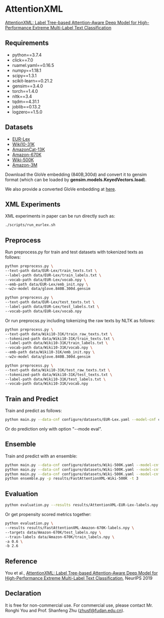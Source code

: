 # AttentionXML
[AttentionXML: Label Tree-based Attention-Aware Deep Model for High-Performance Extreme Multi-Label Text Classification](https://arxiv.org/abs/1811.01727)

## Requirements

* python==3.7.4
* click==7.0
* ruamel.yaml==0.16.5
* numpy==1.18.1
* scipy==1.3.1
* scikit-learn==0.21.2
* gensim==3.4.0
* torch==1.4.0
* nltk==3.4
* tqdm==4.31.1
* joblib==0.13.2
* logzero==1.5.0

## Datasets

* [EUR-Lex](https://drive.google.com/open?id=1iPGbr5-z2LogtMFG1rwwekV_aTubvAb2)
* [Wiki10-31K](https://drive.google.com/open?id=1Tv4MHQzDWTUC9hRFihRhG8_jt1h0VhnR)
* [AmazonCat-13K](https://drive.google.com/open?id=1VwHAbri6y6oh8lkpZ6sSY_b1FRNnCLFL)
* [Amazon-670K](https://drive.google.com/open?id=1Xd4BPFy1RPmE7MEXMu77E2_xWOhR1pHW)
* [Wiki-500K](https://drive.google.com/open?id=1bGEcCagh8zaDV0ZNGsgF0QtwjcAm0Afk)
* [Amazon-3M](https://drive.google.com/open?id=187vt5vAkGI2mS2WOMZ2Qv48YKSjNbQv4)

Download the GloVe embedding (840B,300d) and convert it to gensim format (which can be loaded by **gensim.models.KeyedVectors.load**).

We also provide a converted GloVe embedding at [here](https://drive.google.com/file/d/10w_HuLklGc8GA_FtUSdnHT8Yo1mxYziP/view?usp=sharing). 

## XML Experiments

XML experiments in paper can be run directly such as:
```bash
./scripts/run_eurlex.sh
```
## Preprocess

Run preprocess.py for train and test datasets with tokenized texts as follows:
```bash
python preprocess.py \
--text-path data/EUR-Lex/train_texts.txt \
--label-path data/EUR-Lex/train_labels.txt \
--vocab-path data/EUR-Lex/vocab.npy \
--emb-path data/EUR-Lex/emb_init.npy \
--w2v-model data/glove.840B.300d.gensim

python preprocess.py \
--text-path data/EUR-Lex/test_texts.txt \
--label-path data/EUR-Lex/test_labels.txt \
--vocab-path data/EUR-Lex/vocab.npy 
```

Or run preprocss.py including tokenizing the raw texts by NLTK as follows:
```bash
python preprocess.py \
--text-path data/Wiki10-31K/train_raw_texts.txt \
--tokenized-path data/Wiki10-31K/train_texts.txt \
--label-path data/Wiki10-31K/train_labels.txt \
--vocab-path data/Wiki10-31K/vocab.npy \
--emb-path data/Wiki10-31K/emb_init.npy \
--w2v-model data/glove.840B.300d.gensim

python preprocess.py \
--text-path data/Wiki10-31K/test_raw_texts.txt \
--tokenized-path data/Wiki10-31K/test_texts.txt \
--label-path data/Wiki10-31K/test_labels.txt \
--vocab-path data/Wiki10-31K/vocab.npy 
```


## Train and Predict

Train and predict as follows:
```bash
python main.py --data-cnf configure/datasets/EUR-Lex.yaml --model-cnf configure/models/AttentionXML-EUR-Lex.yaml 
```

Or do prediction only with option "--mode eval".

## Ensemble

Train and predict with an ensemble:
```bash
python main.py --data-cnf configure/datasets/Wiki-500K.yaml --model-cnf configure/models/FastAttentionXML-Wiki-500K.yaml -t 0
python main.py --data-cnf configure/datasets/Wiki-500K.yaml --model-cnf configure/models/FastAttentionXML-Wiki-500K.yaml -t 1
python main.py --data-cnf configure/datasets/Wiki-500K.yaml --model-cnf configure/models/FastAttentionXML-Wiki-500K.yaml -t 2
python ensemble.py -p results/FastAttentionXML-Wiki-500K -t 3
```

## Evaluation

```bash
python evaluation.py --results results/AttentionXML-EUR-Lex-labels.npy --targets data/EUR-Lex/test_labels.npy
```
Or get propensity scored metrics together:

```bash
python evaluation.py \
--results results/FastAttentionXML-Amazon-670K-labels.npy \
--targets data/Amazon-670K/test_labels.npy \
--train-labels data/Amazon-670K/train_labels.npy \
-a 0.6 \
-b 2.6

```

## Reference
You et al., [AttentionXML: Label Tree-based Attention-Aware Deep Model for High-Performance Extreme Multi-Label Text Classification](https://arxiv.org/abs/1811.01727), NeurIPS 2019

## Declaration
It is free for non-commercial use. For commercial use, please contact Mr. Ronghi You and Prof. Shanfeng Zhu (zhusf@fudan.edu.cn).
